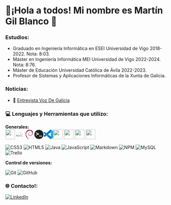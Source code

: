 # 💫¡Hola a todos! Mi nombre es Martín Gil Blanco 👋

### Estudios:

- Graduado en Ingeniería Informática en ESEI Universidad de Vigo 2018-2022. Nota: 8:03.
- Máster en Ingeniería Informática MEI Universidad de Vigo 2022-2024. Nota: 8:76.
- Máster de Educación Universidad Católica de Ávila 2022-2023.
- Profesor de Sistemas y Aplicaciones Informáticas de la Xunta de Galicia.

### Noticias:
- 💬 [Entrevista Voz De Galicia](https://www.lavozdegalicia.es/noticia/ourense/ourense/2024/08/08/martin-saco-plaza-primera-24-anos-trabajaba-vez-santiago-escuchaba-temas-tren-dias/00031723132105117690270.htm)

### 💻 Lenguajes y Herramientas que utilizo:

**Generales:**
<br />
<img align="bottom" src="https://raw.githubusercontent.com/jmnote/z-icons/master/svg/git.svg" width="30" height="30" />
<img align="left" src="https://raw.githubusercontent.com/jmnote/z-icons/master/svg/github.svg" width="30" height="30" />
<img align="left" src="https://raw.githubusercontent.com/github/explore/80688e429a7d4ef2fca1e82350fe8e3517d3494d/topics/mysql/mysql.png" width="30" height="30"/>
<img align="left" src="https://raw.githubusercontent.com/devicons/devicon/2809b567852a4648062a2d3e7c1c531367458c0b/icons/debian/debian-original.svg" width="30" height="30" />
<img align="left" src="https://raw.githubusercontent.com/github/explore/80688e429a7d4ef2fca1e82350fe8e3517d3494d/topics/terminal/terminal.png" width="30" height="30"/>
<img align="left" src="https://raw.githubusercontent.com/github/explore/80688e429a7d4ef2fca1e82350fe8e3517d3494d/topics/visual-studio-code/visual-studio-code.png" width="30" height="30"/>
<img align="bottom" src="https://raw.githubusercontent.com/jmnote/z-icons/master/svg/javascript.svg" width="30" height="30" />
<img align="bottom" src="https://raw.githubusercontent.com/jmnote/z-icons/master/svg/php.svg" width="30" height="30" />
<img align="bottom" src="https://raw.githubusercontent.com/jmnote/z-icons/master/svg/java.svg" width="30" height="30" />
<br />

![CSS3](https://img.shields.io/badge/css3-%231572B6.svg?style=for-the-badge&logo=css3&logoColor=white) 
![HTML5](https://img.shields.io/badge/html5-%23E34F26.svg?style=for-the-badge&logo=html5&logoColor=white) 
![Java](https://img.shields.io/badge/java-%23ED8B00.svg?style=for-the-badge&logo=java&logoColor=white) 
![JavaScript](https://img.shields.io/badge/javascript-%23323330.svg?style=for-the-badge&logo=javascript&logoColor=%23F7DF1E) 
![Markdown](https://img.shields.io/badge/markdown-%23000000.svg?style=for-the-badge&logo=markdown&logoColor=white) 
![NPM](https://img.shields.io/badge/NPM-%23000000.svg?style=for-the-badge&logo=npm&logoColor=white) 
![MySQL](https://img.shields.io/badge/mysql-%2300f.svg?style=for-the-badge&logo=mysql&logoColor=white) 
![Trello](https://img.shields.io/badge/Trello-%23026AA7.svg?style=for-the-badge&logo=Trello&logoColor=white)

**Control de versiones:**

![Git](https://img.shields.io/badge/git-%23F05032.svg?style=for-the-badge&logo=git&logoColor=white)
![GitHub](https://img.shields.io/badge/github-%23121011.svg?style=for-the-badge&logo=github&logoColor=white)

### 🌐 Contacto!:

[![LinkedIn](https://img.shields.io/badge/LinkedIn-%230077B5.svg?logo=linkedin&logoColor=white)](https://www.linkedin.com/in/martín-gil-blanco/)
